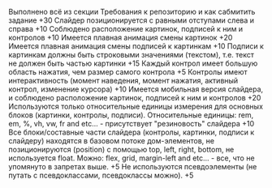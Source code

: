 Выполнено всё из секции Требования к репозиторию и как сабмитить задание +30
Слайдер позиционируется с равными отступами слева и справа +10
Соблюдено расположение картинок, подписей к ним и контролов +10
Имеется плавная анимация смены картинок +20
Имеется плавная анимация смены подписей к картинкам +10
Подписи к картинкам должны быть строковыми значениями (текстом), т.е. текст не должен быть частью картинки +15
Каждый контрол имеет большую область нажатия, чем размер самого контрола +5
Контролы имеют интерактивность (момент наведения, момент нажатия, активный контрол, изменение курсора) +10
Имеется мобильная версия слайдера, и соблюдено расположение картинок, подписей к ним и контролов +20
Используются только относительные единицы измерения для основных блоков (картинки, контролы, подписи). Относительные единицы: rem, em, %, vh, vw, fr and etc... - присутствует "резиновость" слайдера +10
Все блоки/составные части слайдера (контролы, картинки, подписи к слайдеру) находятся в базовом потоке дом-элементов, не позиционируются (position) с помощью top, left, right, bottom, не используется float. Можно: flex, grid, margin-left and etc... - все, что не упомянуто в запретах выше. +5
Не используются псевдоэлементы (не путать с псевдоклассами, псевдоклассы можно). +5
